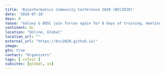 ```yaml
---
title: 'Bioinformatics Community Conference 2020 (BCC2020)'
date: '2020-07-18'
days: 8
tease: "Galaxy & BOSC join forces again for 8 days of training, meeting, networking and collaborative work"
continent: GL
location: "Online, Global"
location_url: ""
external_url: "https://bcc2020.github.io/"
image: 
gtn: true
contact: "Organizers"
tags: [ cofest ]
subsites: [global, us]
---
```


